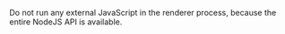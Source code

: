 Do not run any external JavaScript in the renderer process, because the entire NodeJS API is available.